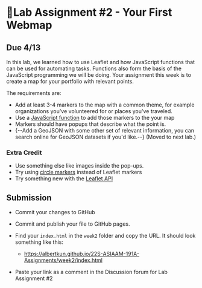 # 📝Lab Assignment #2 - Your First Webmap

## Due 4/13

In this lab, we learned how to use Leaflet and how JavaScript functions that can be used for automating tasks. Functions also form the basis of the JavaScript programming we will be doing. Your assignment this week is to create a map for your portfolio with relevant points.

The requirements are:

- Add at least 3-4 markers to the map with a common theme, for example organizations you've volunteered for or places you've traveled.
- Use a [JavaScript function](https://developer.mozilla.org/en-US/docs/Web/JavaScript/Reference/Global_Objects/Function/Function) to add those markers to the your map
- Markers should have popups that describe what the point is.
- {--Add a GeoJSON with some other set of relevant information, you can search online for GeoJSON datasets if you'd like.--} (Moved to next lab.)

### Extra Credit

- Use something else like images inside the pop-ups.
- Try using [circle markers](https://leafletjs.com/SlavaUkraini/reference.html#circlemarker) instead of Leaflet markers
- Try something new with the [Leaflet API](https://leafletjs.com/SlavaUkraini/reference-1.7.1.html)
  
## Submission

- Commit your changes to GitHub

- Commit and publish your file to GitHub pages.

- Find your `index.html` in the `week2` folder and copy the URL. It should look something like this:
  - https://albertkun.github.io/22S-ASIAAM-191A-Assignments/week2/index.html

- Paste your link as a comment in the Discussion forum for Lab Assignment #2
